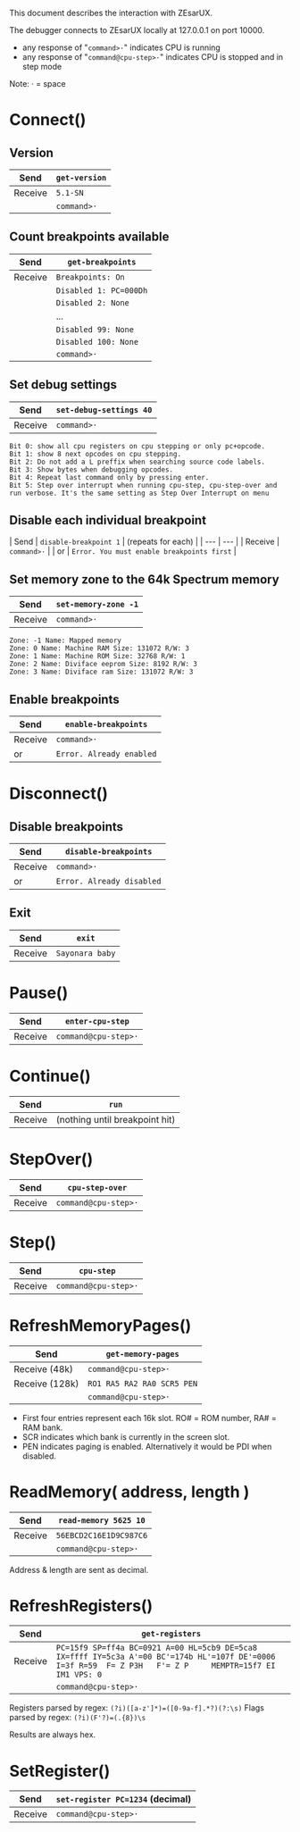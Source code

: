 This document describes the interaction with ZEsarUX.

The debugger connects to ZEsarUX locally at 127.0.0.1 on port 10000.

* any response of "`command>·`" indicates CPU is running
* any response of "`command@cpu-step>·`" indicates CPU is stopped and in step mode

Note: · = space


# Connect()

## Version

| Send | `get-version` |
| --- | --- |
| Receive | `5.1-SN` |
| | `command>·` |


## Count breakpoints available

| Send | `get-breakpoints` |
| --- | --- |
| Receive | `Breakpoints: On` |
| | `Disabled 1: PC=000Dh` | 
| | `Disabled 2: None` | 
| | ... | 
| | `Disabled 99: None` | 
| | `Disabled 100: None` | 
| | `command>·` |


## Set debug settings

| Send | `set-debug-settings 40` |
| --- | --- |
| Receive | `command>·` |

```
Bit 0: show all cpu registers on cpu stepping or only pc+opcode.
Bit 1: show 8 next opcodes on cpu stepping.
Bit 2: Do not add a L preffix when searching source code labels.
Bit 3: Show bytes when debugging opcodes.
Bit 4: Repeat last command only by pressing enter.
Bit 5: Step over interrupt when running cpu-step, cpu-step-over and run verbose. It's the same setting as Step Over Interrupt on menu
```


## Disable each individual breakpoint

| Send | `disable-breakpoint 1` | (repeats for each) |
| --- | --- |
| Receive | `command>·` |
| or | `Error. You must enable breakpoints first` | 


## Set memory zone to the 64k Spectrum memory

| Send | `set-memory-zone -1` |
| --- | --- |
| Receive | `command>·` |

```
Zone: -1 Name: Mapped memory
Zone: 0 Name: Machine RAM Size: 131072 R/W: 3
Zone: 1 Name: Machine ROM Size: 32768 R/W: 1
Zone: 2 Name: Diviface eeprom Size: 8192 R/W: 3
Zone: 3 Name: Diviface ram Size: 131072 R/W: 3
```

## Enable breakpoints

| Send | `enable-breakpoints` |
| --- | --- |
| Receive | `command>·` |
| or | `Error. Already enabled` | 


# Disconnect()

## Disable breakpoints

| Send | `disable-breakpoints` |
| --- | --- |
| Receive | `command>·` |
| or | `Error. Already disabled` |


## Exit

| Send | `exit` |
| --- | --- |
| Receive | `Sayonara baby` |


# Pause()

| Send | `enter-cpu-step` |
| --- | --- |
| Receive | `command@cpu-step>·` |


# Continue()

| Send | `run` |
| --- | --- |
| Receive | (nothing until breakpoint hit) |


# StepOver()

| Send | `cpu-step-over` |
| --- | --- |
| Receive | `command@cpu-step>·` |


# Step()

| Send | `cpu-step` |
| --- | --- |
| Receive | `command@cpu-step>·` |


# RefreshMemoryPages()

| Send | `get-memory-pages` |
| --- | --- |
| Receive (48k) | `command@cpu-step>·` |
| Receive (128k) | `RO1 RA5 RA2 RA0 SCR5 PEN` | 
| | `command@cpu-step>·` |

* First four entries represent each 16k slot.  RO# = ROM number, RA# = RAM bank.
* SCR indicates which bank is currently in the screen slot.
* PEN indicates paging is enabled.  Alternatively it would be PDI when disabled.


# ReadMemory( address, length )

| Send | `read-memory 5625 10` |
| --- | --- |
| Receive | `56EBCD2C16E1D9C987C6` |
| | `command@cpu-step>·` |

Address & length are sent as decimal.


# RefreshRegisters()

| Send | `get-registers` |
| --- | --- |
| Receive | `PC=15f9 SP=ff4a BC=0921 A=00 HL=5cb9 DE=5ca8 IX=ffff IY=5c3a A'=00 BC'=174b HL'=107f DE'=0006 I=3f R=59  F= Z P3H   F'= Z P     MEMPTR=15f7 EI IM1 VPS: 0` |
| | `command@cpu-step>·` |

Registers parsed by regex: `(?i)([a-z']*)=([0-9a-f].*?)(?:\s)`
Flags parsed by regex: `(?i)(F'?)=(.{8})\s`

Results are always hex.


# SetRegister()

| Send | `set-register PC=1234` (decimal) | 
| --- | --- |
| Receive | `command@cpu-step>·` |


